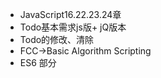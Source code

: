 + JavaScript16.22.23.24章
+ Todo基本需求js版+ jQ版本
+ Todo的修改、清除
+ FCC->Basic Algorithm Scripting
+ ES6 部分
